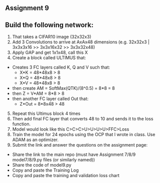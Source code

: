 Assignment 9
-----------
## Build the following network:

1. That takes a CIFAR10 image (32x32x3)
2. Add 3 Convolutions to arrive at AxAx48 dimensions (e.g. 32x32x3 | 3x3x3x16 >> 3x3x16x32 >> 3x3x32x48)
3. Apply GAP and get 1x1x48, call this X
4. Create a block called ULTIMUS that:
  - Creates 3 FC layers called K, Q and V such that:
    - X\*K = 48*48x8 > 8
    - X\*Q = 48*48x8 > 8 
    - X\*V = 48*48x8 > 8 
  - then create AM = SoftMax(QTK)/(8^0.5) = 8*8 = 8
  - then Z = V\*AM = 8*8 > 8
  - then another FC layer called Out that:
    - Z\*Out = 8*8x48 > 48
5. Repeat this Ultimus block 4 times
6. Then add final FC layer that converts 48 to 10 and sends it to the loss function.
7. Model would look like this C>C>C>U>U>U>U>FFC>Loss
8. Train the model for 24 epochs using the OCP that I wrote in class. Use ADAM as an optimizer. 
9. Submit the link and answer the questions on the assignment page:
  - Share the link to the main repo (must have Assignment 7/8/9 model7/8/9.py files (or similarly named))
  - Share the code of model9.py
  - Copy and paste the Training Log
  - Copy and paste the training and validation loss chart
